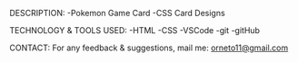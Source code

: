 DESCRIPTION:
	-Pokemon Game Card
	-CSS Card Designs

TECHNOLOGY & TOOLS USED:
	-HTML
	-CSS
	-VSCode
	-git
	-gitHub
	

CONTACT:
For any feedback & suggestions,
mail me: orneto11@gmail.com
